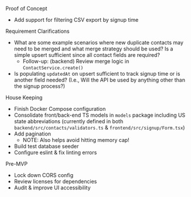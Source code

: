 Proof of Concept

- Add support for filtering CSV export by signup time

Requirement Clarifications

- What are some example scenarios where new duplicate contacts may need to be merged and what merge strategy should be used? Is a simple upsert sufficient since all contact fields are required?
    - Follow-up: (backend) Review merge logic in `ContactService.create()`
- Is populating `updatedAt` on upsert sufficient to track signup time or is another field needed? (I.e., Will the API be used by anything other than the signup process?)

House Keeping

- Finish Docker Compose configuration
- Consolidate front/back-end TS models in `models` package including US state abbreviations (currently defined in both `backend/src/contacts/validators.ts` & `frontend/src/signup/Form.tsx`)
- Add pagination
    - NOTE: Also helps avoid hitting memory cap!
- Build test database seeder
- Configure eslint & fix linting errors

Pre-MVP

- Lock down CORS config
- Review licenses for dependencies
- Audit & improve UI accessibility
